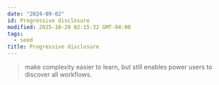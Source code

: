 ```yaml
---
date: "2024-09-02"
id: Progressive disclosure
modified: 2025-10-29 02:15:32 GMT-04:00
tags:
  - seed
title: Progressive disclosure
---
```


> make complexity easier to learn, but still enables power users to discover all workflows.

